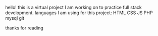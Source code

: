 hello! 
this is a virtual project I am working on to practice full stack development.
languages I am using for this project:
HTML
CSS
JS
PHP
mysql
git

thanks for reading